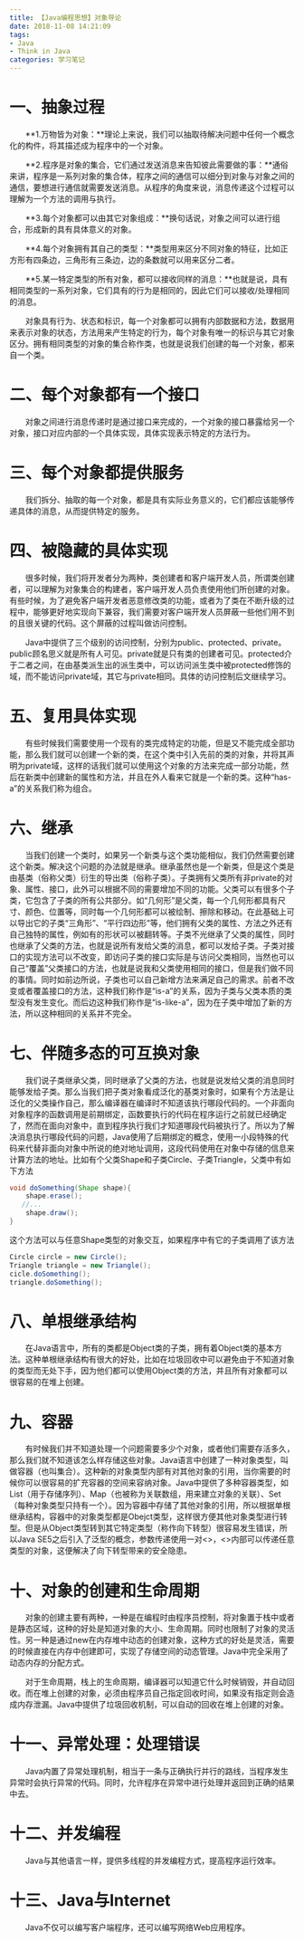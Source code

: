 ```yaml
---
title: 【Java编程思想】对象导论
date: 2018-11-08 14:21:09
tags: 
- Java 
- Think in Java
categories: 学习笔记
---
```


# 一、抽象过程

&ensp;&ensp;&ensp;&ensp;**1.万物皆为对象：**理论上来说，我们可以抽取待解决问题中任何一个概念化的构件，将其描述成为程序中的一个对象。

&ensp;&ensp;&ensp;&ensp;**2.程序是对象的集合，它们通过发送消息来告知彼此需要做的事：**通俗来讲，程序是一系列对象的集合体，程序之间的通信可以细分到对象与对象之间的通信，要想进行通信就需要发送消息。从程序的角度来说，消息传递这个过程可以理解为一个方法的调用与执行。

&ensp;&ensp;&ensp;&ensp;**3.每个对象都可以由其它对象组成：**换句话说，对象之间可以进行组合，形成新的具有具体意义的对象。

&ensp;&ensp;&ensp;&ensp;**4.每个对象拥有其自己的类型：**类型用来区分不同对象的特征，比如正方形有四条边，三角形有三条边，边的条数就可以用来区分二者。

&ensp;&ensp;&ensp;&ensp;**5.某一特定类型的所有对象，都可以接收同样的消息：**也就是说，具有相同类型的一系列对象，它们具有的行为是相同的，因此它们可以接收/处理相同的消息。

&ensp;&ensp;&ensp;&ensp;对象具有行为、状态和标识，每一个对象都可以拥有内部数据和方法，数据用来表示对象的状态，方法用来产生特定的行为，每个对象有唯一的标识与其它对象区分。拥有相同类型的对象的集合称作类，也就是说我们创建的每一个对象，都来自一个类。

# 二、每个对象都有一个接口

&ensp;&ensp;&ensp;&ensp;对象之间进行消息传递时是通过接口来完成的，一个对象的接口暴露给另一个对象，接口对应内部的一个具体实现，具体实现表示特定的方法行为。

# 三、每个对象都提供服务

&ensp;&ensp;&ensp;&ensp;我们拆分、抽取的每一个对象，都是具有实际业务意义的，它们都应该能够传递具体的消息，从而提供特定的服务。

# 四、被隐藏的具体实现

&ensp;&ensp;&ensp;&ensp;很多时候，我们将开发者分为两种，类创建者和客户端开发人员，所谓类创建者，可以理解为对象集合的构建者，客户端开发人员负责使用他们所创建的对象。有些时候，为了避免客户端开发者恶意修改类的功能，或者为了类在不断升级的过程中，能够更好地实现向下兼容，我们需要对客户端开发人员屏蔽一些他们用不到的且很关键的代码。这个屏蔽的过程叫做访问控制。

&ensp;&ensp;&ensp;&ensp;Java中提供了三个级别的访问控制，分别为public、protected、private。public顾名思义就是所有人可见。private就是只有类的创建者可见。protected介于二者之间，在由基类派生出的派生类中，可以访问派生类中被protected修饰的域，而不能访问private域，其它与private相同。具体的访问控制后文继续学习。

# 五、复用具体实现

&ensp;&ensp;&ensp;&ensp;有些时候我们需要使用一个现有的类完成特定的功能，但是又不能完成全部功能，那么我们就可以创建一个新的类，在这个类中引入先前的类的对象，并将其声明为private域，这样的话我们就可以使用这个对象的方法来完成一部分功能，然后在新类中创建新的属性和方法，并且在外人看来它就是一个新的类。这种“has-a”的关系我们称为组合。

# 六、继承

&ensp;&ensp;&ensp;&ensp;当我们创建一个类时，如果另一个新类与这个类功能相似，我们仍然需要创建这个新类。解决这个问题的办法就是继承。继承虽然也是一个新类，但是这个类是由基类（俗称父类）衍生的导出类（俗称子类）。子类拥有父类所有非private的对象、属性、接口，此外可以根据不同的需要增加不同的功能。父类可以有很多个子类，它包含了子类的所有公共部分。如“几何形”是父类，每一个几何形都具有尺寸、颜色、位置等，同时每一个几何形都可以被绘制、擦除和移动。在此基础上可以导出它的子类“三角形”、“平行四边形”等，他们拥有父类的属性、方法之外还有自己独特的属性，例如有的形状可以被翻转等。
​    子类不光继承了父类的属性，同时也继承了父类的方法，也就是说所有发给父类的消息，都可以发给子类。子类对接口的实现方法可以不改变，即访问子类的接口实际是与访问父类相同，当然也可以自己“覆盖”父类接口的方法，也就是说我和父类使用相同的接口，但是我们做不同的事情。同时如前边所说，子类也可以自己新增方法来满足自己的需求。前者不改变或者覆盖接口的方法，这种我们称作是“is-a”的关系，因为子类与父类本质的类型没有发生变化。而后边这种我们称作是“is-like-a”，因为在子类中增加了新的方法，所以这种相同的关系并不完全。

# 七、伴随多态的可互换对象

&ensp;&ensp;&ensp;&ensp;我们说子类继承父类，同时继承了父类的方法，也就是说发给父类的消息同时能够发给子类。那么当我们把子类对象看成泛化的基类对象时，如果有个方法是让泛化的父类操作自己，那么编译器在编译时不知道该执行哪段代码的。一个非面向对象程序的函数调用是前期绑定，函数要执行的代码在程序运行之前就已经确定了，然而在面向对象中，直到程序执行我们才知道哪段代码被执行了。所以为了解决消息执行哪段代码的问题，Java使用了后期绑定的概念，使用一小段特殊的代码来代替非面向对象中所说的绝对地址调用，这段代码使用在对象中存储的信息来计算方法的地址。比如有个父类Shape和子类Circle、子类Triangle，父类中有如下方法	

```java
void doSomething(Shape shape){
    shape.erase();
   //...
    shape.draw();
}
```

这个方法可以与任意Shape类型的对象交互，如果程序中有它的子类调用了该方法

```java
Circle circle = new Circle();
Triangle triangle = new Triangle();
cicle.doSomething();
triangle.doSomething();
```

# 八、单根继承结构

&ensp;&ensp;&ensp;&ensp;在Java语言中，所有的类都是Object类的子类，拥有着Object类的基本方法。这种单根继承结构有很大的好处，比如在垃圾回收中可以避免由于不知道对象的类型而无处下手，因为他们都可以使用Object类的方法，并且所有对象都可以很容易的在堆上创建。

# 九、容器

&ensp;&ensp;&ensp;&ensp;有时候我们并不知道处理一个问题需要多少个对象，或者他们需要存活多久，那么我们就不知道该怎么样存储这些对象。Java语言中创建了一种对象类型，叫做容器（也叫集合）。这种新的对象类型内部有对其他对象的引用，当你需要的时候你可以很容易的扩充容器的空间来容纳对象。Java中提供了多种容器类型，如List（用于存储序列）、Map（也被称为关联数组，用来建立对象的关联）、Set（每种对象类型只持有一个）。因为容器中存储了其他对象的引用，所以根据单根继承结构，容器中的对象类型都是Obejct类型，这样很方便其他对象类型进行转型。但是从Object类型转到其它特定类型（称作向下转型）很容易发生错误，所以Java SE5之后引入了泛型的概念，参数传递使用一对<>，<>内部可以传递任意类型的对象，这便解决了向下转型带来的安全隐患。

# 十、对象的创建和生命周期

&ensp;&ensp;&ensp;&ensp;对象的创建主要有两种，一种是在编程时由程序员控制，将对象置于栈中或者是静态区域，这种的好处是知道对象的大小、生命周期。同时也限制了对象的灵活性。另一种是通过new在内存堆中动态的创建对象，这种方式的好处是灵活，需要的时候直接在内存中创建即可，实现了存储空间的动态管理。Java中完全采用了动态内存的分配方式。

&ensp;&ensp;&ensp;&ensp;对于生命周期，栈上的生命周期，编译器可以知道它什么时候销毁，并自动回收。而在堆上创建的对象，必须由程序员自己指定回收时间，如果没有指定则会造成内存泄漏。Java中提供了垃圾回收机制，可以自动的回收在堆上创建的对象。	

# 十一、异常处理：处理错误

&ensp;&ensp;&ensp;&ensp;Java内置了异常处理机制，相当于一条与正确执行并行的路线，当程序发生异常时会执行异常的代码。同时，允许程序在异常中进行处理并返回到正确的结果中去。

# 十二、并发编程

&ensp;&ensp;&ensp;&ensp;Java与其他语言一样，提供多线程的并发编程方式，提高程序运行效率。

# 十三、Java与Internet

&ensp;&ensp;&ensp;&ensp;Java不仅可以编写客户端程序，还可以编写网络Web应用程序。